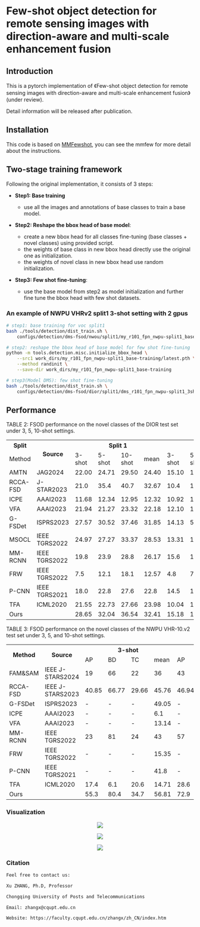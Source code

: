 # Few-shot object detection for remote sensing images with direction-aware and multi-scale enhancement fusion
## Introduction
This is a pytorch implementation of 《Few-shot object detection for remote sensing images with direction-aware and multi-scale enhancement fusion》(under review).

Detail information will be released after publication.

## Installation
This code is based on [MMFewshot](https://github.com/open-mmlab/mmfewshot), you can see the mmfew for more detail about the instructions.


## Two-stage training framework


 Following the original implementation, it consists of 3 steps:
- **Step1: Base training**
   - use all the images and annotations of base classes to train a base model.

- **Step2: Reshape the bbox head of base model**:
   - create a new bbox head for all classes fine-tuning (base classes + novel classes) using provided script.
   - the weights of base class in new bbox head directly use the original one as initialization.
   - the weights of novel class in new bbox head use random initialization.

- **Step3: Few shot fine-tuning**:
   - use the base model from step2 as model initialization and further fine tune the bbox head with few shot datasets.


### An example of NWPU VHRv2 split1 3-shot setting with 2 gpus

```bash
# step1: base training for voc split1
bash ./tools/detection/dist_train.sh \
    configs/detection/dms-fsod/nwou/split1/my_r101_fpn_nwpu-split1_base-training.py 2

# step2: reshape the bbox head of base model for few shot fine-tuning
python -m tools.detection.misc.initialize_bbox_head \
    --src1 work_dirs/my_r101_fpn_nwpu-split1_base-training/latest.pth \
    --method randinit \
    --save-dir work_dirs/my_r101_fpn_nwpu-split1_base-training

# step3(Model DMS): few shot fine-tuning
bash ./tools/detection/dist_train.sh \
    configs/detection/dms-fsod/dior/split1/dms_r101_fpn_nwpu-split1_3shot-fine-tuning.py 2
```

## Performance

TABLE 2: FSOD performance on the novel classes of the DIOR test set under 3, 5, 10-shot settings.
<table style="width:100%;">
  <tr>
    <th rowspan="1">Split</th>
    <th rowspan="2">Source</th>
    <th colspan="4">Split 1</th>
    <th colspan="4">Split 2</th>
    <th colspan="4">Split 3</th>
    <th colspan="4">Split 4</th>
  </tr>
  <tr>
    <td>Method</td>
    <td>3-shot</td>
    <td>5-shot</td>
    <td>10-shot</td>
    <td>mean</td>
    <td>3-shot</td>
    <td>5-shot</td>
    <td>10-shot</td>
    <td>mean</td>
    <td>3-shot</td>
    <td>5-shot</td>
    <td>10-shot</td>
    <td>mean</td>
   <td>3-shot</td>
    <td>5-shot</td>
    <td>10-shot</td>
    <td>mean</td>
  </tr>
   <tr>
    <td>AMTN</td>
    <td>JAG2024</td>
    <td>22.00</td>
    <td>24.71</td>
    <td>29.50</td>
    <td>24.40</td>
    <td>15.10</td>
    <td>18.10</td>
    <td>20.60</td>
    <td>17.93</td>
    <td>18.50</td>
    <td>20.50</td>
    <td>23.70</td>
   <td>20.90</td>
    <td>-</td>
    <td>-</td>
    <td>-</td>
    <td>-</td>
  </tr>
   <tr>
    <td>RCCA-FSD</td>
    <td>J-STAR2023</td>
    <td>21.0</td>
    <td>35.4</td>
    <td>40.7</td>
    <td>32.67</td>
    <td>10.4</td>
    <td>12.8</td>
    <td>18.3</td>
    <td>13.83</td>
    <td>19.8</td>
    <td>22.9</td>
    <td>25.3</td>
   <td>22.67</td>
    <td>11.4</td>
    <td>20.4</td>
    <td>27.9</td>
     <td>19.9</td>
  </tr>
   <tr>
    <td>ICPE</td>
    <td>AAAI2023</td>
    <td>11.68</td>
    <td>12.34</td>
    <td>12.95</td>
    <td>12.32</td>
    <td>10.92</td>
    <td>10.56</td>
    <td>12.39</td>
    <td>11.29</td>
    <td>10.56</td>
    <td>11.21</td>
    <td>12.38</td>
   <td>11.38</td>
    <td>14.45</td>
    <td>14.52</td>
    <td>15.95</td>
     <td>14.97</td>
  </tr>
   <tr>
    <td>VFA</td>
    <td>AAAI2023</td>
    <td>21.94</td>
    <td>21.27</td>
    <td>23.32</td>
    <td>22.18</td>
    <td>12.10</td>
    <td>12.70</td>
    <td>14.72</td>
    <td>13.17</td>
    <td>11.97</td>
    <td>13.19</td>
    <td>15.45</td>
   <td>13.54</td>
    <td>15.52</td>
    <td>17.76</td>
    <td>18.62</td>
     <td>17.3</td>
  </tr>
   <tr>
    <td>G-FSDet</td>
    <td>ISPRS2023</td>
    <td>27.57</td>
    <td>30.52</td>
    <td>37.46</td>
    <td>31.85</td>
    <td>14.13</td>
    <td>5.84</td>
    <td>20.70</td>
    <td>13.56</td>
    <td>16.03</td>
    <td>23.25</td>
    <td>26.24</td>
   <td>21.84</td>
    <td>16.74</td>
    <td>21.03</td>
    <td>25.84</td>
     <td>21.2</td>
  </tr>
   <tr>
    <td>MSOCL</td>
    <td>IEEE TGRS2022</td>
    <td>24.97</td>
    <td>27.27</td>
    <td>33.37</td>
    <td>28.53</td>
    <td>13.31</td>
    <td>13.40</td>
    <td>15.00</td>
    <td>13.90</td>
    <td>13.11</td>
    <td>15.07</td>
    <td>23.39</td>
   <td>17.19</td>
    <td>10.40</td>
    <td>12.29</td>
    <td>16.64</td>
     <td>13.11</td>
  </tr>
   <tr>
    <td>MM-RCNN</td>
    <td>IEEE TGRS2022</td>
    <td>19.8</td>
    <td>23.9</td>
    <td>28.8</td>
    <td>26.17</td>
    <td>15.6</td>
    <td>15.5</td>
    <td>20.1</td>
    <td>17.07</td>
    <td>16.7</td>
    <td>19.7</td>
    <td>25.0</td>
   <td>20.47</td>
    <td>16.4</td>
    <td>18.7</td>
    <td>20.3</td>
     <td>18.47</td>
  </tr>
   <tr>
    <td>FRW</td>
    <td>IEEE TGRS2022</td>
    <td>7.5</td>
    <td>12.1</td>
    <td>18.1</td>
    <td>12.57</td>
    <td>4.8</td>
    <td>7.0</td>
    <td>9.0</td>
    <td>6.93</td>
    <td>7.8</td>
    <td>13.7</td>
    <td>13.8</td>
   <td>11.77</td>
    <td>3.7</td>
    <td>6.8</td>
    <td>7.2</td>
     <td>5.9</td>
  </tr>
   <tr>
    <td>P-CNN</td>
    <td>IEEE TGRS2021</td>
    <td>18.0</td>
    <td>22.8</td>
    <td>27.6</td>
    <td>22.8</td>
    <td>14.5</td>
    <td>14.9</td>
    <td>18.9</td>
    <td>16.1</td>
    <td>16.5</td>
    <td>18.8</td>
    <td>23.3</td>
   <td>19.53</td>
    <td>15.2</td>
    <td>17.5</td>
    <td>18.9</td>
     <td>17.2</td>
  </tr>
   <tr>
    <td>TFA</td>
    <td>ICML2020</td>
    <td>21.55</td>
    <td>22.73</td>
    <td>27.66</td>
    <td>23.98</td>
    <td>10.04</td>
    <td>11.39</td>
    <td>14.27</td>
    <td>11.9</td>
    <td>12.34</td>
    <td>13.81</td>
    <td>18.6</td>
   <td>14.92</td>
    <td>10.87</td>
    <td>15.23</td>
    <td>17.94</td>
     <td>14.68</td>
  </tr>
   <tr>
    <td>Ours</td>
    <td></td>
    <td>28.65</td>
    <td>32.04</td>
    <td>36.54</td>
    <td>32.41</td>
    <td>15.18</td>
    <td>19.41</td>
    <td>21.62</td>
    <td>18.74</td>
    <td>18.59</td>
    <td>24.66</td>
    <td>28.33</td>
    <td>23.86</td>
   <td>16.89</td>
    <td>21.22</td>
    <td>22.49</td>
    <td>20.2</td>
  </tr>
</table>

TABLE 3: FSOD performance on the novel classes of the NWPU VHR-10.v2 test set under 3, 5, and 10-shot settings.
<table style="width:100%;">
  <tr>
    <th rowspan="2">Method</th>
    <th rowspan="2">Source</th>
    <th colspan="4">3-shot</th>
    <th colspan="4">5-shot</th>
    <th colspan="4">10-shot</th>
  </tr>
  <tr>
    <td>AP</td>
    <td>BD</td>
    <td>TC</td>
    <td>mean</td>
    <td>AP</td>
    <td>BD</td>
    <td>TC</td>
    <td>mean</td>
    <td>AP</td>
    <td>BD</td>
    <td>TC</td>
    <td>mean</td>
  </tr>
  <tr>
    <td>FAM&SAM</td>
    <td>IEEE J-STARS2024</td>
    <td>19</td>
    <td>66</td>
    <td>22</td>
    <td>36</td>
    <td>43</td>
    <td>77</td>
    <td>37</td>
    <td>52</td>
    <td>56</td>
    <td>83</td>
    <td>57</td>
    <td>65</td>
  </tr>
  <tr>
    <td>RCCA-FSD</td>
    <td>IEEE J-STARS2023</td>
    <td>40.85</td>
    <td>66.77</td>
    <td>29.66</td>
    <td>45.76</td>
    <td>46.94</td>
    <td>72.94</td>
    <td>37.5</td>
    <td>52.46</td>
    <td>49.24</td>
    <td>71.8</td>
    <td>42.22</td>
    <td>54.42</td>
  </tr>
  <tr>
    <td>G-FSDet</td>
    <td>ISPRS2023</td>
    <td>-</td>
    <td>-</td>
    <td>-</td>
    <td>49.05</td>
    <td>-</td>
    <td>-</td>
    <td>-</td>
    <td>56.1</td>
    <td>-</td>
    <td>-</td>
    <td>-</td>
    <td>71.82</td>
  </tr>
   <tr>
    <td>ICPE</td>
    <td>AAAI2023</td>
    <td>-</td>
    <td>-</td>
    <td>-</td>
    <td>6.1</td>
    <td>-</td>
    <td>-</td>
    <td>-</td>
    <td>9.1</td>
    <td>-</td>
    <td>-</td>
    <td>-</td>
    <td>12.0</td>
  </tr>
   <tr>
    <td>VFA</td>
    <td>AAAI2023</td>
    <td>-</td>
    <td>-</td>
    <td>-</td>
    <td>13.14</td>
    <td>-</td>
    <td>-</td>
    <td>-</td>
    <td>15.08</td>
    <td>-</td>
    <td>-</td>
    <td>-</td>
    <td>13.89</td>
  </tr>
   <tr>
    <td>MM-RCNN</td>
    <td>IEEE TGRS2022</td>
    <td>23</td>
    <td>81</td>
    <td>24</td>
    <td>43</td>
    <td>57</td>
    <td>89</td>
    <td>21</td>
    <td>56</td>
    <td>63</td>
    <td>90</td>
    <td>51</td>
    <td>68</td>
  </tr>
   <tr>
    <td>FRW</td>
    <td>IEEE TGRS2022</td>
    <td>-</td>
    <td>-</td>
    <td>-</td>
    <td>15.35</td>
    <td>-</td>
    <td>-</td>
    <td>-</td>
    <td>16.24</td>
    <td>-</td>
    <td>-</td>
    <td>-</td>
    <td>24</td>
  </tr>
   <tr>
    <td>P-CNN</td>
    <td>IEEE TGRS2021</td>
    <td>-</td>
    <td>-</td>
    <td>-</td>
    <td>41.8</td>
    <td>-</td>
    <td>-</td>
    <td>-</td>
    <td>49.17</td>
    <td>-</td>
    <td>-</td>
    <td>-</td>
    <td>63.29</td>
  </tr>
   <tr>
    <td>TFA</td>
    <td>ICML2020</td>
    <td>17.4</td>
    <td>6.1</td>
    <td>20.6</td>
    <td>14.71</td>
    <td>28.6</td>
    <td>10.9</td>
    <td>20.1</td>
    <td>19.88</td>
    <td>34.2</td>
    <td>12.6</td>
    <td>21.0</td>
    <td>22.61</td>
  </tr>
   <tr>
    <td>Ours</td>
    <td></td>
    <td>55.3</td>
    <td>80.4</td>
    <td>34.7</td>
    <td>56.81</td>
    <td>72.9</td>
    <td>88.5</td>
    <td>40.1</td>
    <td>67.18</td>
    <td>84.0</td>
    <td>90.0</td>
    <td>46.8</td>
    <td>73.61</td>
  </tr>
</table>

### Visualization
<p align="center">
  <img src="https://github.com/CQRhinoZ/DAMSE/blob/main/Vis_20873.jpg">
</p>
<p align="center">
  <img src="https://github.com/CQRhinoZ/DAMSE/blob/main/Vis_11739.jpg">
</p>
<p align="center">
  <img src="https://github.com/CQRhinoZ/DAMSE/blob/main/Vis_20432.jpg">
</p>


### Citation
```bash
Feel free to contact us:

Xu ZHANG, Ph.D, Professor

Chongqing University of Posts and Telecommunications

Email: zhangx@cqupt.edu.cn

Website: https://faculty.cqupt.edu.cn/zhangx/zh_CN/index.htm
